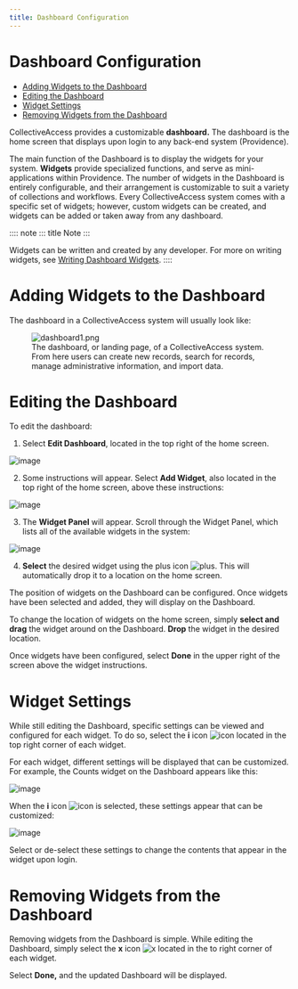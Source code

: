 ```yaml
---
title: Dashboard Configuration
---
```


# Dashboard Configuration

-   [Adding Widgets to the Dashboard](#adding-widgets-to-the-dashboard)
-   [Editing the Dashboard](#editing-the-dashboard)
-   [Widget Settings](#widget-settings)
-   [Removing Widgets from the
    Dashboard](#removing-widgets-from-the-dashboard)

CollectiveAccess provides a customizable **dashboard.** The dashboard is
the home screen that displays upon login to any back-end system
(Providence).

The main function of the Dashboard is to display the widgets for your
system. **Widgets** provide specialized functions, and serve as
mini-applications within Providence. The number of widgets in the
Dashboard is entirely configurable, and their arrangement is
customizable to suit a variety of collections and workflows. Every
CollectiveAccess system comes with a specific set of widgets; however,
custom widgets can be created, and widgets can be added or taken away
from any dashboard.

:::: note
::: title
Note
:::

Widgets can be written and created by any developer. For more on writing
widgets, see [Writing Dashboard
Widgets](/providence/developer/writing_dash_widgets.html?highlight=widget).
::::

# Adding Widgets to the Dashboard

The dashboard in a CollectiveAccess system will usually look like:

<figure class="align-center">
<img src="dashboard1.png" alt="dashboard1.png" />
<figcaption>The dashboard, or landing page, of a CollectiveAccess
system. From here users can create new records, search for records,
manage administrative information, and import data.</figcaption>
</figure>

# Editing the Dashboard

To edit the dashboard:

1.  Select **Edit Dashboard**, located in the top right of the home
    screen.

![image](/providence/img/dashboard2.png)

2.  Some instructions will appear. Select **Add Widget**, also located
    in the top right of the home screen, above these instructions:

![image](/providence/img/dashboard3.png)

3.  The **Widget Panel** will appear. Scroll through the Widget Panel,
    which lists all of the available widgets in the system:

![image](/providence/img/dashboard4.png)

4.  **Select** the desired widget using the plus icon
    ![plus](/providence/img/dashboard5.png). This will automatically drop it to a
    location on the home screen.

The position of widgets on the Dashboard can be configured. Once widgets
have been selected and added, they will display on the Dashboard.

To change the location of widgets on the home screen, simply **select
and drag** the widget around on the Dashboard. **Drop** the widget in
the desired location.

Once widgets have been configured, select **Done** in the upper right of
the screen above the widget instructions.

# Widget Settings

While still editing the Dashboard, specific settings can be viewed and
configured for each widget. To do so, select the **i** icon
![icon](/providence/img/dashboard6.png) located in the top right corner of each widget.

For each widget, different settings will be displayed that can be
customized. For example, the Counts widget on the Dashboard appears like
this:

![image](/providence/img/dashboard8.png)

When the **i** icon ![icon](/providence/img/dashboard6.png) is selected, these settings
appear that can be customized:

![image](/providence/img/dashboard9.png)

Select or de-select these settings to change the contents that appear in
the widget upon login.

# Removing Widgets from the Dashboard

Removing widgets from the Dashboard is simple. While editing the
Dashboard, simply select the **x** icon ![x](/providence/img/dashboard7.png) located in
the to right corner of each widget.

Select **Done,** and the updated Dashboard will be displayed.
